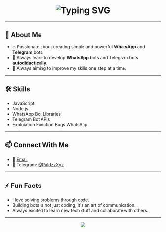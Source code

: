<h1 align="center">
  <img src="https://readme-typing-svg.herokuapp.com?font=Fira+Code&size=35&duration=3000&pause=1000&color=58A6FF&center=true&vCenter=true&width=435&lines=Hi%2C+I'm+RaldzzXyz;Small+Developer+Bot;WhatsApp+%26+Telegram+Enthusiast" alt="Typing SVG" />
</h1>

---

## 🚀 About Me

- 🔥 Passionate about creating simple and powerful **WhatsApp** and **Telegram** bots.
- 🧠 Always learn to develop **WhatsApp** bots and Telegram bots **autodidactically**.
- 🎯 Always aiming to improve my skills one step at a time.

---

## 🛠️ Skills

- JavaScript 
- Node.js
- WhatsApp Bot Libraries 
- Telegram Bot APIs
- Exploiation Function Bugs WhatsApp 

---

## 📫 Connect With Me

- 📧 [Email](mailto:raldzzjasteb@gmail.com)
- 📱 Telegram: [@RaldzzXyz](https://t.me/RaldzzXyz)

---

## ⚡ Fun Facts

- I love solving problems through code.
- Building bots is not just coding, it's an art of communication.
- Always excited to learn new tech stuff and collaborate with others.

---

<p align="center">
  <img src="https://capsule-render.vercel.app/api?type=waving&color=58A6FF&height=200&section=footer" />
</p>
